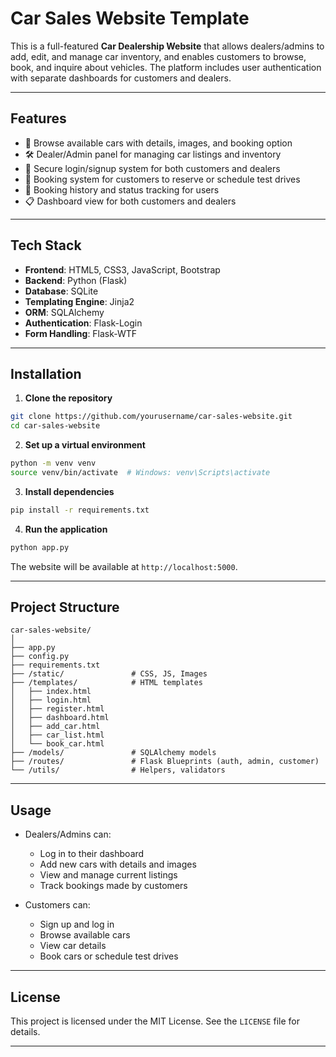 # Car Sales Website Template

This is a full-featured **Car Dealership Website** that allows dealers/admins to add, edit, and manage car inventory, and enables customers to browse, book, and inquire about vehicles. The platform includes user authentication with separate dashboards for customers and dealers.

---

## Features

* 🚗 Browse available cars with details, images, and booking option
* 🛠️ Dealer/Admin panel for managing car listings and inventory
* 🔐 Secure login/signup system for both customers and dealers
* 📆 Booking system for customers to reserve or schedule test drives
* 🧾 Booking history and status tracking for users
* 📋 Dashboard view for both customers and dealers

---

## Tech Stack

* **Frontend**: HTML5, CSS3, JavaScript, Bootstrap
* **Backend**: Python (Flask)
* **Database**: SQLite
* **Templating Engine**: Jinja2
* **ORM**: SQLAlchemy
* **Authentication**: Flask-Login
* **Form Handling**: Flask-WTF

---

## Installation

1. **Clone the repository**

```bash
git clone https://github.com/yourusername/car-sales-website.git
cd car-sales-website
```

2. **Set up a virtual environment**

```bash
python -m venv venv
source venv/bin/activate  # Windows: venv\Scripts\activate
```

3. **Install dependencies**

```bash
pip install -r requirements.txt
```

4. **Run the application**

```bash
python app.py
```

The website will be available at `http://localhost:5000`.

---

## Project Structure

```
car-sales-website/
│
├── app.py
├── config.py
├── requirements.txt
├── /static/               # CSS, JS, Images
├── /templates/            # HTML templates
│   ├── index.html
│   ├── login.html
│   ├── register.html
│   ├── dashboard.html
│   ├── add_car.html
│   ├── car_list.html
│   └── book_car.html
├── /models/               # SQLAlchemy models
├── /routes/               # Flask Blueprints (auth, admin, customer)
└── /utils/                # Helpers, validators
```

---

## Usage

* Dealers/Admins can:

  * Log in to their dashboard
  * Add new cars with details and images
  * View and manage current listings
  * Track bookings made by customers

* Customers can:

  * Sign up and log in
  * Browse available cars
  * View car details
  * Book cars or schedule test drives

---

## License

This project is licensed under the MIT License. See the `LICENSE` file for details.

---

